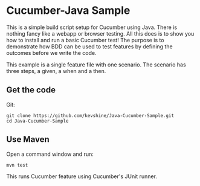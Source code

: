 # Cucumber-Java Sample

This is a simple build script setup for Cucumber using Java.
There is nothing fancy like a webapp or browser testing. All this does is to show you how
to install and run a basic Cucumber test! The purpose is to demonstrate how BDD can be used to test features by defining the outcomes before we write the code.

This example is a single feature file with one scenario. The scenario has three steps, a given, a when and a then. 


## Get the code

Git:

    git clone https://github.com/kevshine/Java-Cucumber-Sample.git
    cd Java-Cucumber-Sample




## Use Maven

Open a command window and run:

    mvn test

This runs Cucumber feature using Cucumber's JUnit runner. 






